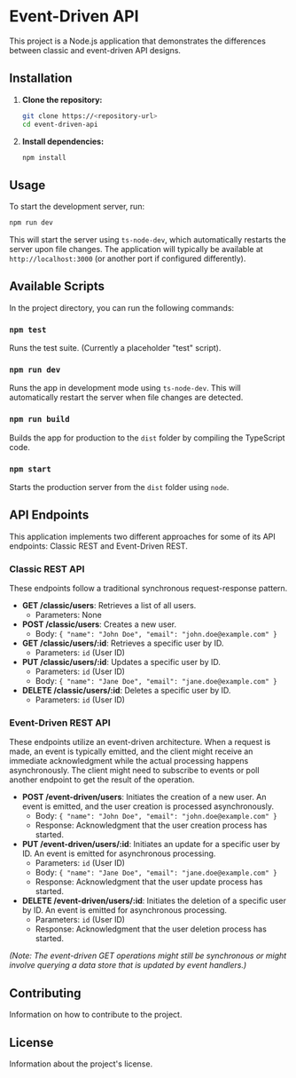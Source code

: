 # Event-Driven API

This project is a Node.js application that demonstrates the differences between classic and event-driven API designs.

## Installation

1. **Clone the repository:**
   ```bash
   git clone https://<repository-url>
   cd event-driven-api
   ```
2. **Install dependencies:**
   ```bash
   npm install
   ```

## Usage

To start the development server, run:

```bash
npm run dev
```

This will start the server using `ts-node-dev`, which automatically restarts the server upon file changes. The application will typically be available at `http://localhost:3000` (or another port if configured differently).

## Available Scripts

In the project directory, you can run the following commands:

### `npm test`

Runs the test suite. (Currently a placeholder "test" script).

### `npm run dev`

Runs the app in development mode using `ts-node-dev`. This will automatically restart the server when file changes are detected.

### `npm run build`

Builds the app for production to the `dist` folder by compiling the TypeScript code.

### `npm start`

Starts the production server from the `dist` folder using `node`.

## API Endpoints

This application implements two different approaches for some of its API endpoints: Classic REST and Event-Driven REST.

### Classic REST API

These endpoints follow a traditional synchronous request-response pattern.

- **GET /classic/users**: Retrieves a list of all users.
  - Parameters: None
- **POST /classic/users**: Creates a new user.
  - Body: `{ "name": "John Doe", "email": "john.doe@example.com" }`
- **GET /classic/users/:id**: Retrieves a specific user by ID.
  - Parameters: `id` (User ID)
- **PUT /classic/users/:id**: Updates a specific user by ID.
  - Parameters: `id` (User ID)
  - Body: `{ "name": "Jane Doe", "email": "jane.doe@example.com" }`
- **DELETE /classic/users/:id**: Deletes a specific user by ID.
  - Parameters: `id` (User ID)

### Event-Driven REST API

These endpoints utilize an event-driven architecture. When a request is made, an event is typically emitted, and the client might receive an immediate acknowledgment while the actual processing happens asynchronously. The client might need to subscribe to events or poll another endpoint to get the result of the operation.

- **POST /event-driven/users**: Initiates the creation of a new user. An event is emitted, and the user creation is processed asynchronously.
  - Body: `{ "name": "John Doe", "email": "john.doe@example.com" }`
  - Response: Acknowledgment that the user creation process has started.
- **PUT /event-driven/users/:id**: Initiates an update for a specific user by ID. An event is emitted for asynchronous processing.
  - Parameters: `id` (User ID)
  - Body: `{ "name": "Jane Doe", "email": "jane.doe@example.com" }`
  - Response: Acknowledgment that the user update process has started.
- **DELETE /event-driven/users/:id**: Initiates the deletion of a specific user by ID. An event is emitted for asynchronous processing.
  - Parameters: `id` (User ID)
  - Response: Acknowledgment that the user deletion process has started.

*(Note: The event-driven GET operations might still be synchronous or might involve querying a data store that is updated by event handlers.)*

## Contributing

Information on how to contribute to the project.

## License

Information about the project's license.
